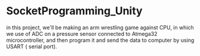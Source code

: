 # SocketProgramming_Unity
in this project, we'll be making an arm wrestling game against CPU, in which we use of ADC on a pressure sensor connected to Atmega32 microcontroller, and then program it and send the data to computer by using USART ( serial port).
